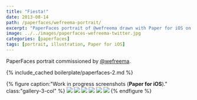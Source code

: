 ```yaml
---
title: "Fiesta!"
date: 2013-08-14
path: /paperfaces/wefreema-portrait/
excerpt: "PaperFaces portrait of @wefreema drawn with Paper for iOS on an iPad."
image: ../../images/paperfaces-wefreema-twitter.jpg
categories: [paperfaces]
tags: [portrait, illustration, Paper for iOS]
---
```


PaperFaces portrait commissioned by [@wefreema](https://twitter.com/wefreema).

{% include_cached boilerplate/paperfaces-2.md %}

{% figure caption:"Work in progress screenshots (**Paper for iOS**)." class:"gallery-3-col" %}
[![](../../images/paperfaces-wefreema-process-1-600.jpg)](../../images/paperfaces-wefreema-process-1-lg.jpg)
[![](../../images/paperfaces-wefreema-process-2-600.jpg)](../../images/paperfaces-wefreema-process-2-lg.jpg)
[![](../../images/paperfaces-wefreema-process-3-600.jpg)](../../images/paperfaces-wefreema-process-3-lg.jpg)
[![](../../images/paperfaces-wefreema-process-4-600.jpg)](../../images/paperfaces-wefreema-process-4-lg.jpg)
[![](../../images/paperfaces-wefreema-process-5-600.jpg)](../../images/paperfaces-wefreema-process-5-lg.jpg)
[![](../../images/paperfaces-wefreema-process-6-600.jpg)](../../images/paperfaces-wefreema-process-6-lg.jpg)
{% endfigure %}
